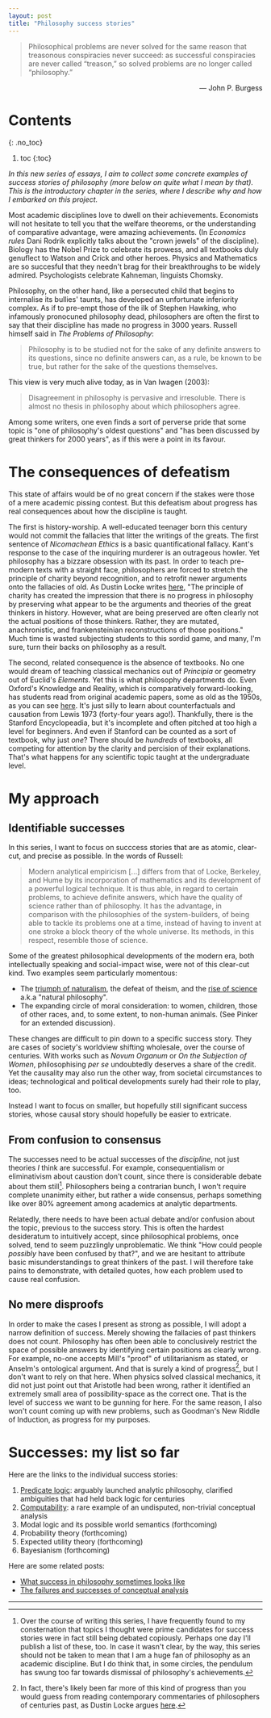 ```yaml
---
layout: post
title: "Philosophy success stories"
---
```


> Philosophical problems are never solved for the same reason that treasonous conspiracies never succeed: as successful conspiracies are never called “treason,” so solved problems are no longer called “philosophy.”
<p style="text-align:right;"> — John P. Burgess</p>

# Contents
{: .no_toc}
1. toc
{:toc} 


*In this new series of essays, I aim to collect some concrete examples of success stories of philosophy (more below on quite what I mean by that). This is the introductory chapter in the series, where I describe why and how I embarked on this project.* 

Most academic disciplines love to dwell on their achievements. Economists will not hesitate to tell you that the welfare theorems, or the understanding of comparative advantage, were amazing achievements. (In *Economics rules* Dani Rodrik explicitly talks about the "crown jewels" of the discipline). Biology has the Nobel Prize to celebrate its prowess, and all textbooks duly genuflect to Watson and Crick and other heroes. Physics and Mathematics are so succesful that they needn't brag for their breakthroughs to be widely admired. Psychologists celebrate Kahneman, linguists Chomsky.

Philosophy, on the other hand, like a persecuted child that begins to internalise its bullies' taunts, has developed an unfortunate inferiority complex. As if to pre-empt those of the ilk of Stephen Hawking, who infamously pronocuned philosophy dead, philosophers are often the first to say that their discipline has made no progress in 3000 years. Russell himself said in *The Problems of Philosophy*:

> Philosophy is to be studied not for the sake of any definite answers to its questions, since no definite answers can, as a rule, be known to be true, but rather for the sake of the questions themselves.

This view is very much alive today, as in Van Iwagen (2003):

> Disagreement in philosophy is pervasive and irresoluble. There is almost no thesis in
> philosophy about which philosophers agree.

Among some writers, one even finds a sort of perverse pride that some topic is "one of philosophy's oldest questions" and "has been discussed by great thinkers for 2000 years", as if this were a point in its favour.

# The consequences of defeatism

This state of affairs would be of no great concern if the stakes were those of a mere academic pissing contest. But this defeatism about progress has real consequences about how the discipline is taught. 

The first is history-worship. A well-educated teenager born this century would not commit the fallacies that litter the writings of the greats. The first sentence of *Nicomachean Ethics* is a basic quantificational fallacy. Kant's response to the case of the inquiring murderer is an outrageous howler. Yet philosophy has a bizzare obsession with its past. In order to teach pre-modern texts with a straight face, philosophers are forced to stretch the principle of charity beyond recognition, and to retrofit newer arguments onto the fallacies of old. As Dustin Locke writes [here](http://web.archive.org/web/20060518005712/http://frozentexan.typepad.com/frozentexan/2004/10/interpretation_.html), "The principle of charity has created the impression that there is no progress in philosophy by preserving what appear to be the arguments and theories of the great thinkers in history. However, what are being preserved are often clearly not the actual positions of those thinkers. Rather, they are mutated, anachronistic, and frankensteinian reconstructions of those positions." Much time is wasted subjecting students to this sordid game, and many, I'm sure, turn their backs on philosophy as a result.

The second, related consequence is the absence of textbooks. No one would dream of teaching classical mechanics out of *Principia* or geometry out of Euclid's *Elements*. Yet this is what philosophy departments do. Even Oxford's Knowledge and Reality, which is comparatively forward-looking, has students read from original academic papers, some as old as the 1950s, as you can see [here](http://jonnymcintosh.com/syllabuses/102/). It's just silly to learn about counterfactuals and causation from Lewis 1973 (forty-four years ago!). Thankfully, there is the Stanford Encyclopeadia, but it's incomplete and often pitched at too high a level for beginners. And even if Stanford can be counted as a sort of textbook, why just *one*? There should be *hundreds* of textbooks, all competing for attention by the clarity and percision of their explanations. That's what happens for any scientific topic taught at the undergraduate level.

# My approach

## Identifiable successes

In this series, I want to focus on succcess stories that are as atomic, clear-cut, and precise as possible. In the words of Russell:

> Modern analytical empiricism [...] differs from that of Locke, Berkeley, and Hume by its incorporation of mathematics and its development of a powerful logical technique. It is thus able, in regard to certain problems, to achieve definite answers, which have the quality of science rather than of philosophy. It has the advantage, in comparison with the philosophies of the system-builders, of being able to tackle its problems one at a time, instead of having to invent at one stroke a block theory of the whole universe. Its methods, in this respect, resemble those of science.

Some of the greatest philosophical developments of the modern era, both intellectually speaking and social-impact wise, were not of this clear-cut kind. Two examples seem particularly momentous:

* The [triumph of naturalism](https://plato.stanford.edu/entries/naturalism/), the defeat of theism, and the [rise of science](https://en.wikipedia.org/wiki/Scientific_revolution) a.k.a "natural philosophy".
* The expanding circle of moral consideration: to women, children, those of other races, and, to some extent, to non-human animals. (See Pinker for an extended discussion). 

These changes are difficult to pin down to a specific success story. They are cases of society's worldview shifting wholesale, over the course of centuries. With works such as _Novum Organum_ or _On the Subjection of Women_, philosophising _per se_ undoubtedly deserves a share of the credit. Yet the causality may also run the other way, from societal circumstances to ideas; technological and political developments surely had their role to play, too.

Instead I want to focus on smaller, but hopefully still significant success stories, whose causal story should hopefully be easier to extricate.

## From confusion to consensus

The successes need to be actual successes of the *discipline*, not just theories *I* think are successful. For example, consequentialism or eliminativism about caustion don't count, since there is considerable debate about them still[^course]. Philosophers being a contrarian bunch, I won't require complete unanimity either, but rather a wide consensus, perhaps something like over 80% agreement among academics at analytic departments.

[^course]: Over the course of writing this series, I have frequently found to my consternation that topics I thought were prime candidates for success stories were in fact still being debated copiously. Perhaps one day I'll publish a list of these, too. In case it wasn't clear, by the way, this series should not be taken to mean that I am a huge fan of philosophy as an academic discipline. But I do think that, in some circles, the pendulum has swung too far towards dismissal of philosophy's achievements.

Relatedly, there needs to have been actual debate and/or confusion about the topic, previous to the success story. This is often the hardest desideratum to intuitively accept, since philosophical problems, once solved, tend to seem puzzlingly unproblematic. We think "How could people *possibly* have been confused by that?", and we are hesitant to attribute basic misunderstandings to great thinkers of the past. I will therefore take pains to demonstrate, with detailed quotes, how each problem used to cause real confusion. 

## No mere disproofs

In order to make the cases I present as strong as possible, I will adopt a narrow definition of success. Merely showing the fallacies of past thinkers does not count. Philosophy has often been able to conclusively restrict the space of possible answers by identifying certain positions as clearly wrong. For example, no-one accepts Mill's "proof" of utilitarianism as stated, or Anselm's ontological argument. And that is surely a kind of progress[^charity], but I don't want to rely on that here. When physics solved classical mechanics, it did not just point out that Aristotle had been wrong, rather it identified an extremely small area of possibility-space as the correct one. That is the level of success we want to be gunning for here. For the same reason, I also won't count coming up with new problems, such as Goodman's New Riddle of Induction, as progress for my purposes.

[^charity]: In fact, there's likely been far more of this kind of progress than you would guess from reading contemporary commentaries of philosophers of centuries past, as Dustin Locke argues [here](http://web.archive.org/web/20060518005712/http://frozentexan.typepad.com/frozentexan/2004/10/interpretation_.html).

# Successes: my list so far

Here are the links to the individual success stories:

1. [Predicate logic](\ps_predicate): arguably launched analytic philosophy, clarified ambiguities that had held back logic for centuries
2. [Computability](\ps_computability): a rare example of an undisputed, non-trivial conceptual analysis
3. Modal logic and its possible world semantics (forthcoming)
4. Probability theory (forthcoming)
5. Expected utility theory (forthcoming)
6. Bayesianism (forthcoming)

Here are some related posts:
* [What success in philosophy sometimes looks like](/ps_looks-like)
* [The failures and successes of conceptual analysis](/conceptual)

<hr> <!-- <hr> to be added before footnotes-->